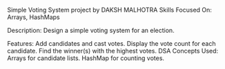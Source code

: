 Simple Voting System project by DAKSH MALHOTRA
Skills Focused On: Arrays, HashMaps

Description:
Design a simple voting system for an election.

Features:
Add candidates and cast votes.
Display the vote count for each candidate.
Find the winner(s) with the highest votes.
DSA Concepts Used:
Arrays for candidate lists.
HashMap for counting votes.
